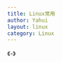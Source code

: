 ```yaml
---
title: Linux常用
author: Yahui
layout: linux
category: Linux
---
```


《-》

<pre style="text-align: left;">
    
</pre>